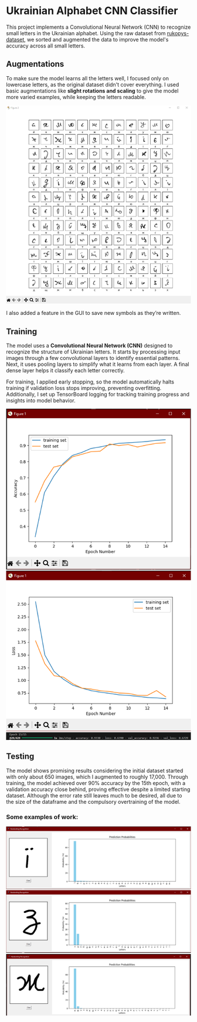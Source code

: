 # Ukrainian Alphabet CNN Classifier

This project implements a Convolutional Neural Network (CNN) to recognize small letters in the Ukrainian alphabet. Using the raw dataset from [rukopys-dataset](https://github.com/lynnporu/rukopys-dataset), we sorted and augmented the data to improve the model's accuracy across all small letters.

## Augmentations
To make sure the model learns all the letters well, I focused only on lowercase letters, as the original dataset didn't cover everything. I used basic augmentations like **slight rotations and scaling** to give the model more varied examples, while keeping the letters readable.

![dataset](./Screenshots/data_2.png)

I also added a feature in the GUI to save new symbols as they’re written.

## Training
The model uses a **Convolutional Neural Network (CNN)** designed to recognize the structure of Ukrainian letters. It starts by processing input images through a few convolutional layers to identify essential patterns. Next, it uses pooling layers to simplify what it learns from each layer. A final dense layer helps it classify each letter correctly. 

For training, I applied early stopping, so the model automatically halts training if validation loss stops improving, preventing overfitting. Additionally, I set up TensorBoard logging for tracking training progress and insights into model behavior.

![Accuracy](./Screenshots/image.png)
![Loss](./Screenshots/image-1.png)
![Last epoch](./Screenshots/image-2.png)

## Testing
The model shows promising results considering the initial dataset started with only about 650 images, which I augmented to roughly 17,000. Through training, the model achieved over 90% accuracy by the 15th epoch, with a validation accuracy close behind, proving effective despite a limited starting dataset. Although the error rate still leaves much to be desired, all due to the size of the dataframe and the compulsory overtraining of the model. 

### Some examples of work:
![alt text](./Screenshots/prediction_3.png)
![alt text](./Screenshots/prediction_7.png)
![alt text](./Screenshots/prediction_9.png)

